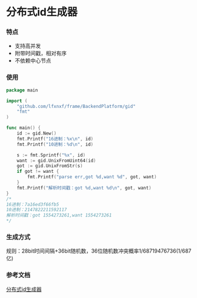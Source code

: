 # 分布式id生成器
### 特点
- 支持高并发
- 附带时间戳，相对有序
- 不依赖中心节点

### 使用
```go
package main

import (
	"github.com/lfxnxf/frame/BackendPlatform/gid"
	"fmt"
)

func main() {
	id := gid.New()
	fmt.Printf("16进制：%x\n", id)
	fmt.Printf("10进制：%d\n", id)

	s := fmt.Sprintf("%x", id)
	want := gid.UnixFromUint64(id)
	got := gid.UnixFromStr(s)
	if got != want {
		fmt.Printf("parse err,got %d,want %d", got, want)
	}
	fmt.Printf("解析时间戳：got %d,want %d\n", got, want)
}
/*
16进制：7a16ed3f66fb5
10进制：2147822211592117
解析时间戳：got 1554273261,want 1554273261
*/

```

### 生成方式

规则：28bit时间间隔+36bit随机数，36位随机数冲突概率1/68719476736(1/687亿)

### 参考文档
[分布式id生成器](http://wiki.inkept.cn/pages/viewpage.action?pageId=57345037)